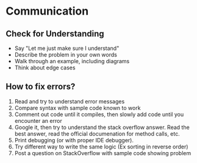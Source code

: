 # Communication

## Check for Understanding
- Say "Let me just make sure I understand"
- Describe the problem in your own words
- Walk through an example, including diagrams
- Think about edge cases


## How to fix errors?

 1. Read and try to understand error messages
 2. Compare syntax with sample code known to work
 3. Comment out code until it compiles, then slowly add code until you encounter an error
 4. Google it, then try to understand the stack overflow answer. Read the best answer, read the official documenation for method calls, etc.
 5. Print debugging (or with proper IDE debugger).
 6. Try different way to write the same logic (Ex sorting in reverse order)
 7. Post a question on StackOverflow with sample code showing problem
